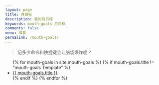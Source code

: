```yaml
---
layout: page
title: 月目标
description: 我的月目标
keywords: mouth-goals 月目标
comments: false
menu: 维基
permalink: /mouth-goals/
---
```


> 记多少命令和快捷键会让脑袋爆炸呢？

<ul class="listing">
{% for mouth-goals in site.mouth-goals %}
{% if mouth-goals.title != "mouth-goals Template" %}
<li class="listing-item"><a href="{{ site.url }}{{ mouth-goals.url }}">{{ mouth-goals.title }}</a></li>
{% endif %}
{% endfor %}
</ul>